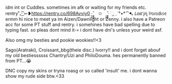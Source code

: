 idm int or Cuddles. sometimes im afk or waiting for my friends etc.  
rentry˚₊· ͟͟͞͞➳❥https://rentry.co/698Avviy0
·͙*̩̩͙˚̩̥̩̥*̩̩̥͙　✩　*̩̩̥͙˚̩̥̩̥*̩̩͙‧͙ ׂׂૢ
ˏˋ°•*⁀➷ 𝘓𝘰𝘴𝘵 įղ ⅌ᥲɾᥲdเ᥉ꫀ
ermm hi nice to meet ya im Aizen/Dawnlight or Zenny. i also have a Patreon acc for some PT stuff and rentry. i somehines have bad spelling due to typing fast. so pleas dont mind it-💀 i dont have dni's unless your weird asf.

Also omg my besties and pookie wookies!!<3

Sago(Aratraki), Croissant_bbg(theie disc.) Ivorry!! and i dont forget abouf my old bestiessssss Chantry/Uzi and PhiloDouma. hes permanently banned from PT...😭

DNC copy my skins or tryna roasg or so called 'insult' me. i dont wanna show my rude side btw.<33
